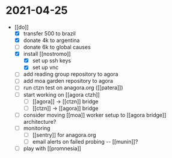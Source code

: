 # 2021-04-25

- [[do]]
  - [x] transfer 500 to brazil
  - [x] donate 4k to argentina
  - [ ] donate 6k to global causes
  - [x] install [[nostromo]]
    - [x] set up ssh keys
    - [x] set up vnc
  - [ ] add reading group repository to agora
  - [ ] add moa garden repository to agora
  - [ ] run ctzn test on anagora.org ([[patera]]) 
  - [ ] start working on [[agora ctzh]]
    - [ ] [[agora]] -> [[ctzn]] bridge
    - [ ] [[ctzn]] -> [[agora]] bridge
  - [ ] consider moving [[moa]] worker setup to [[agora bridge]] architecture?
  - [ ] monitoring
    - [ ] [[sentry]] for anagora.org
    - [ ] email alerts on failed probing -- [[munin]]?
  - [ ] play with [[promnesia]]